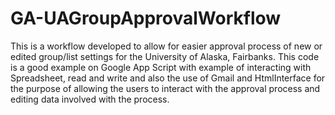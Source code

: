 GA-UAGroupApprovalWorkflow
==========================

This is a workflow developed to allow for easier approval process of new or edited group/list settings for the University of Alaska, Fairbanks. This code is a good example on Google App Script with example of interacting with Spreadsheet, read and write and also the use of Gmail and HtmlInterface for the purpose of allowing the users to interact with the approval process and editing data involved with the process.

